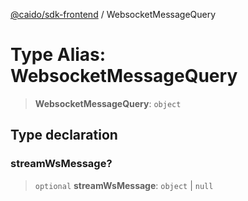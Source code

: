 [@caido/sdk-frontend](../index.md) / WebsocketMessageQuery

# Type Alias: WebsocketMessageQuery

> **WebsocketMessageQuery**: `object`

## Type declaration

### streamWsMessage?

> `optional` **streamWsMessage**: `object` \| `null`

